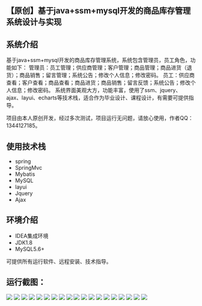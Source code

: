 ## 【原创】基于java+ssm+mysql开发的商品库存管理系统设计与实现

## 系统介绍

基于java+ssm+mysql开发的商品库存管理系统，系统包含管理员，员工角色，功能如下：
管理员：员工管理；供应商管理；客户管理；商品管理；商品进货（退货）；商品销售；留言管理；系统公告；修改个人信息；修改密码。
员工：供应商查看；客户查看；商品查看；商品进货；商品销售；留言反馈；系统公告；修改个人信息；修改密码。
系统界面美观大方，功能丰富，使用了ssm、jquery、ajax、layui、echarts等技术栈，适合作为毕业设计、课程设计，有需要可提供指导。

项目由本人原创开发，经过多次测试，项目运行无问题，请放心使用，作者QQ：1344127185。

## 使用技术栈

- spring
- SpringMvc
- Mybatis
- MySQL
- layui
- Jquery
- Ajax


## 环境介绍

- IDEA集成环境
- JDK1.8
- MySQL5.6+

可提供所有运行软件、远程安装、技术指导。

## 运行截图：
![](https://github.com/itcoderyhl/stock-mgr/blob/main/images/1.png)
![](https://github.com/itcoderyhl/stock-mgr/blob/main/images/2.png)
![](https://github.com/itcoderyhl/stock-mgr/blob/main/images/3.png)
![](https://github.com/itcoderyhl/stock-mgr/blob/main/images/4.png)
![](https://github.com/itcoderyhl/stock-mgr/blob/main/images/5.png)
![](https://github.com/itcoderyhl/stock-mgr/blob/main/images/6.png)
![](https://github.com/itcoderyhl/stock-mgr/blob/main/images/7.png)
![](https://github.com/itcoderyhl/stock-mgr/blob/main/images/8.png)
![](https://github.com/itcoderyhl/stock-mgr/blob/main/images/9.png)
![](https://github.com/itcoderyhl/stock-mgr/blob/main/images/10.png)
![](https://github.com/itcoderyhl/stock-mgr/blob/main/images/11.png)
![](https://github.com/itcoderyhl/stock-mgr/blob/main/images/12.png)
![](https://github.com/itcoderyhl/stock-mgr/blob/main/images/13.png)
![](https://github.com/itcoderyhl/stock-mgr/blob/main/images/14.png)
![](https://github.com/itcoderyhl/stock-mgr/blob/main/images/15.png)
![](https://github.com/itcoderyhl/stock-mgr/blob/main/images/16.png)
![](https://github.com/itcoderyhl/stock-mgr/blob/main/images/17.png)
![](https://github.com/itcoderyhl/stock-mgr/blob/main/images/18.png)
![](https://github.com/itcoderyhl/stock-mgr/blob/main/images/19.png)











